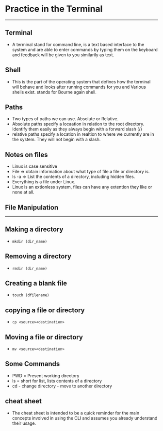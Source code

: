 # Practice in the Terminal

---

## Terminal

- A terminal stand for command line, is a text based interface to the system and  are able to enter commands by typing them on the keyboard and feedback will be given to you similarily as text.

## Shell

- This is the part of the operating system that defines how the terminal will behave and looks after running commands for you and Various shells exist. stands for Bourne again shell.


## Paths 

- Two types of paths we can use. Absolute or Relative.
- Absolute paths specify a locaation in relation to the root directory. Identify them easily as they always begin with a forward slash (/)
- relative paths specify a location in realtion to where we currently are in the system. They will not begin with a slash.


## Notes on files

- Linux is case sensitive
- File => obtain information about what type of file a file or directory is.
- ls -a => List the contents of a directory, including hidden files.
- Everything is a file under Linux.
- Linux is an extionless system, files can have any extention they like or none at all.



## File Manipulation
---

## Making a directory
- `mkdir (dir_name)`

## Removing a directory
- `rmdir (dir_name)`

## Creating a blank file

- `touch (dfilename)`

## copying a file or directory

- `cp <source><destination>`

## Moving a file or directory

- `mv <source><destination>`


## Some Commands
-  PWD = Present working directory
- ls = short for list, lists contents of a directory
- cd - change directory - move to another directory 

## cheat sheet 
- The cheat sheet is intended to be a quick reminder for the main concepts involved in using the CLI and assumes you already understand their usage.

